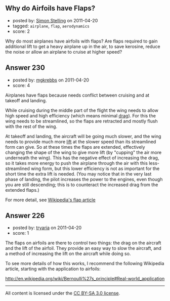 ## Why do Airfoils have Flaps?

- posted by: [Simon Stelling](https://stackexchange.com/users/-1/143-simon-stelling) on 2011-04-20
- tagged: `airplane`, `flap`, `aerodynamics`
- score: 2

Why do most airplanes have airfoils with flaps? Are flaps required to gain additional lift to get a heavy airplane up in the air, to save kerosine, reduce the noise or allow an airplane to cruise at higher speed?


## Answer 230

- posted by: [mgkrebbs](https://stackexchange.com/users/-1/139-mgkrebbs) on 2011-04-20
- score: 4

<p>Airplanes have flaps because needs conflict between cruising and at takeoff and landing.  </p>

<p>While cruising during the middle part of the flight the wing needs to allow high speed and high efficiency (which means minimal <a href="http://en.wikipedia.org/wiki/Drag_%28physics%29" rel="nofollow">drag</a>).  For this the wing needs to be streamlined, so the flaps are retracted and mostly flush with the rest of the wing.</p>

<p>At takeoff and landing, the aircraft will be going much slower, and the wing needs to provide much more <a href="http://en.wikipedia.org/wiki/Lift_%28force%29" rel="nofollow">lift</a> at the slower speed than its streamlined form can give.  So at these times the flaps are extended, effectively changing the shape of the wing to give more lift (by "cupping" the air more underneath the wing).  This has the negative effect of increasing the drag, so it takes more energy to push the airplane through the air with this less-streamlined wing form, but this lower efficiency is not as important for the short time the extra lift is needed.  (You may notice that in the very last phase of landing, the pilot increases the power to the engines, even though you are still descending; this is to counteract the increased drag from the extended flaps.)</p>

<p>For more detail, see <a href="http://en.wikipedia.org/wiki/Flap_%28aircraft%29" rel="nofollow">Wikipedia's flap article</a></p>



## Answer 226

- posted by: [tryaria](https://stackexchange.com/users/-1/142-tryaria) on 2011-04-20
- score: 1

The flaps on airfoils are there to control two things: the drag on the aircraft and the lift of the airfoil. They provide an easy way to slow the aircraft, and a method of increasing the lift on the aircraft while doing so.

To see more details of how this works, I recommend the following Wikipedia article, starting with the application to airfoils:

http://en.wikipedia.org/wiki/Bernoulli%27s_principle#Real-world_application



---

All content is licensed under the [CC BY-SA 3.0 license](https://creativecommons.org/licenses/by-sa/3.0/).

